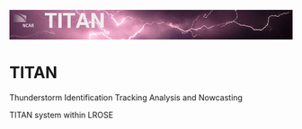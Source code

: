 ![header with logo](./docs/images/titan-header_logo.jpg)

# TITAN

Thunderstorm Identification Tracking Analysis and Nowcasting

TITAN system within LROSE
